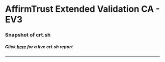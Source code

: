 # AffirmTrust Extended Validation CA - EV3
### Snapshot of crt.sh
##### Click [here](https://crt.sh/?q=6B63EC3BECDECF9F9127235C0995F578D66F77B14D1C7F0FDC2DC060F3C78DD6) for a live crt.sh report

---
